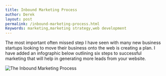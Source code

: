 ```yaml
---
title: Inbound Marketing Process
author: Derek
layout: post
permalink: /inbound-marketing-process.html
Keywords: marketing,marketing strategy,web development
---
```


The most important often missed step I have seen with many new business startups looking to move their business onto the web is creating a plan. I have added an infographic below outlining six steps to successful marketing that will help in generating more leads from your website.

<img src="http://cdn.monasheemountainmultimedia.com/images/impactbnd-inbound-marketing-process.png" title="The Inbound Marketing Process" alt="The Inbound Marketing Process" />
